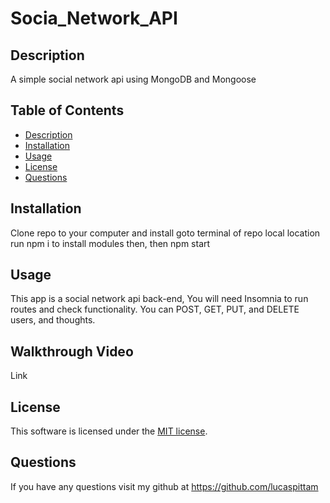# Socia_Network_API

## Description
  A simple social network api using MongoDB and Mongoose




  ## Table of Contents
  * [Description](#description)
  * [Installation](#installation)
  * [Usage](#usage)
  * [License](#license)
  * [Questions](#questions)

  ## Installation
  Clone  repo to your computer  and install goto terminal of repo local location run npm i to install modules then, then npm start

  ## Usage
  This app is a social network api back-end, You will need Insomnia to run routes and check functionality. You can POST, GET, PUT, and DELETE users, and thoughts.
  ## Walkthrough Video
  Link

  ## License
  This software is licensed under the [MIT license](https://choosealicense.com/licenses/mit/).

  ## Questions
  If you have any questions visit my github at https://github.com/lucaspittam
